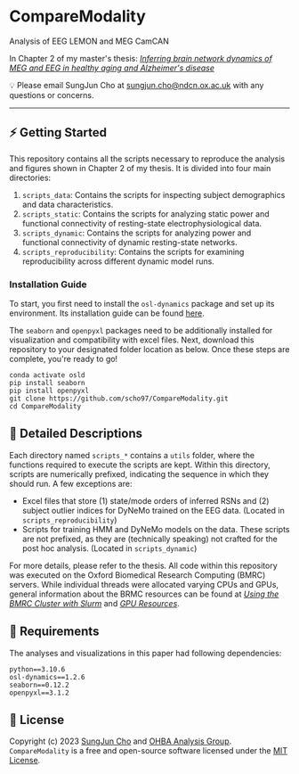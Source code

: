 # CompareModality
Analysis of EEG LEMON and MEG CamCAN

In Chapter 2 of my master's thesis: [_Inferring brain network dynamics of MEG and EEG in healthy aging and Alzheimer's disease_](https://ora.ox.ac.uk/objects/uuid:27faa894-b350-4da4-a7e4-7611dbd86791)

💡 Please email SungJun Cho at sungjun.cho@ndcn.ox.ac.uk with any questions or concerns.

---

## ⚡️ Getting Started

This repository contains all the scripts necessary to reproduce the analysis and figures shown in Chapter 2 of my thesis. It is divided into four main directories:

1. `scripts_data`: Contains the scripts for inspecting subject demographics and data characteristics.
2. `scripts_static`: Contains the scripts for analyzing static power and functional connectivity of resting-state electrophysiological data.
3. `scripts_dynamic`: Contains the scripts for analyzing power and functional connectivity of dynamic resting-state networks.
4. `scripts_reproducibility`: Contains the scripts for examining reproducibility across different dynamic model runs.

### Installation Guide
To start, you first need to install the `osl-dynamics` package and set up its environment. Its installation guide can be found [here](https://github.com/OHBA-analysis/osl-dynamics).

The `seaborn` and `openpyxl` packages need to be additionally installed for visualization and compatibility with excel files. Next, download this repository to your designated folder location as below. Once these steps are complete, you're ready to go!

```
conda activate osld
pip install seaborn
pip install openpyxl
git clone https://github.com/scho97/CompareModality.git
cd CompareModality
```

## 📄 Detailed Descriptions

Each directory named `scripts_*` contains a `utils` folder, where the functions required to execute the scripts are kept. Within this directory, scripts are numerically prefixed, indicating the sequence in which they should run. A few exceptions are:

- Excel files that store (1) state/mode orders of inferred RSNs and (2) subject outlier indices for DyNeMo trained on the EEG data. (Located in `scripts_reproducibility`)
- Scripts for training HMM and DyNeMo models on the data. These scripts are not prefixed, as they are (technically speaking) not crafted for the post hoc analysis. (Located in `scripts_dynamic`)

For more details, please refer to the thesis. All code within this repository was executed on the Oxford Biomedical Research Computing (BMRC) servers. While individual threads were allocated varying CPUs and GPUs, general information about the BRMC resources can be found at [_Using the BMRC Cluster with Slurm_](https://www.medsci.ox.ac.uk/for-staff/resources/bmrc/using-the-bmrc-cluster-with-slurm) and [_GPU Resources_](https://www.medsci.ox.ac.uk/for-staff/resources/bmrc/gpu-resources).

## 🎯 Requirements
The analyses and visualizations in this paper had following dependencies:

```
python==3.10.6
osl-dynamics==1.2.6
seaborn==0.12.2
openpyxl==3.1.2
```

## 🪪 License
Copyright (c) 2023 [SungJun Cho](https://github.com/scho97) and [OHBA Analysis Group](https://github.com/OHBA-analysis). `CompareModality` is a free and open-source software licensed under the [MIT License](https://github.com/scho97/CompareModality/blob/main/LICENSE).
